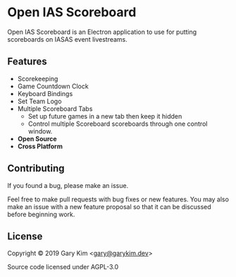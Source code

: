 # Open IAS Scoreboard
Open IAS Scoreboard is an Electron application to use for putting scoreboards on IASAS event livestreams.

## Features

- Scorekeeping
- Game Countdown Clock
- Keyboard Bindings
- Set Team Logo
- Multiple Scoreboard Tabs
    - Set up future games in a new tab then keep it hidden
    - Control multiple Scoreboard scoreboards through one control window.
- **Open Source**
- **Cross Platform**

## Contributing

If you found a bug, please make an issue.

Feel free to make pull requests with bug fixes or new features. You may also make an issue with a new feature proposal so that it can be discussed before beginning work.

## License
Copyright &copy; 2019 Gary Kim <<gary@garykim.dev>>

Source code licensed under AGPL-3.0